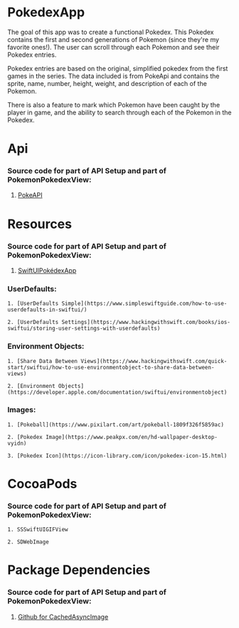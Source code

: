 # PokedexApp

The goal of this app was to create a functional Pokedex. This Pokedex contains the first and second generations of Pokemon (since they're my favorite ones!). The user can scroll through each Pokemon and see their Pokedex entries.

Pokedex entries are based on the original, simplified pokedex from the first games in the series. The data included is from PokeApi and contains the sprite, name, number, height, weight, and description of each of the Pokemon.

There is also a feature to mark which Pokemon have been caught by the player in game, and the ability to search through each of the Pokemon in the Pokedex.
 
# Api

  ### Source code for part of API Setup and part of PokemonPokedexView:
  
   1. [PokeAPI](https://pokeapi.co/api/v2/pokemon/?offset=0&limit=251)
    
# Resources

  ### Source code for part of API Setup and part of PokemonPokedexView:
  
   1. [SwiftUIPokédexApp](https://www.youtube.com/watch?v=dmIot8Weoxg&ab_channel=Indently)
   
  ### UserDefaults:
    1. [UserDefaults Simple](https://www.simpleswiftguide.com/how-to-use-userdefaults-in-swiftui/)
    
    2. [UserDefaults Settings](https://www.hackingwithswift.com/books/ios-swiftui/storing-user-settings-with-userdefaults)
    
  ### Environment Objects:
    1. [Share Data Between Views](https://www.hackingwithswift.com/quick-start/swiftui/how-to-use-environmentobject-to-share-data-between-views)
    
    2. [Environment Objects](https://developer.apple.com/documentation/swiftui/environmentobject)
    
  ### Images:
    1. [Pokeball](https://www.pixilart.com/art/pokeball-1809f326f5859ac)
    
    2. [Pokedex Image](https://www.peakpx.com/en/hd-wallpaper-desktop-vyidn)
    
    3. [Pokedex Icon](https://icon-library.com/icon/pokedex-icon-15.html)
  

# CocoaPods

  ### Source code for part of API Setup and part of PokemonPokedexView:
  
    1. SSSwiftUIGIFView
    
    2. SDWebImage
   
    
# Package Dependencies

  ### Source code for part of API Setup and part of PokemonPokedexView:
  
   1. [Github for CachedAsyncImage](https://github.com/lorenzofiamingo/swiftui-cached-async-image)
